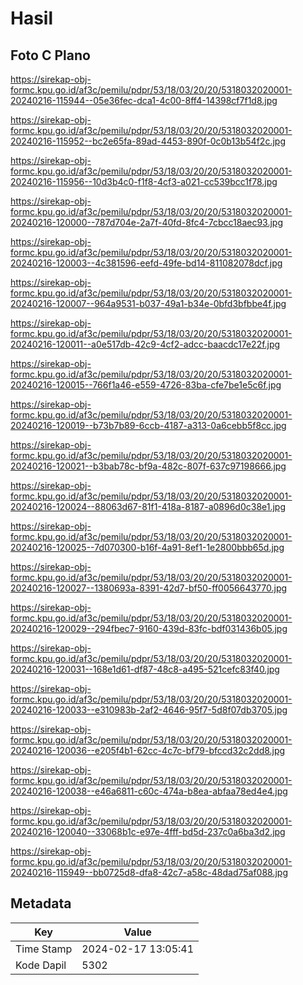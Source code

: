 # Hasil

## Foto C Plano

https://sirekap-obj-formc.kpu.go.id/af3c/pemilu/pdpr/53/18/03/20/20/5318032020001-20240216-115944--05e36fec-dca1-4c00-8ff4-14398cf7f1d8.jpg

https://sirekap-obj-formc.kpu.go.id/af3c/pemilu/pdpr/53/18/03/20/20/5318032020001-20240216-115952--bc2e65fa-89ad-4453-890f-0c0b13b54f2c.jpg

https://sirekap-obj-formc.kpu.go.id/af3c/pemilu/pdpr/53/18/03/20/20/5318032020001-20240216-115956--10d3b4c0-f1f8-4cf3-a021-cc539bcc1f78.jpg

https://sirekap-obj-formc.kpu.go.id/af3c/pemilu/pdpr/53/18/03/20/20/5318032020001-20240216-120000--787d704e-2a7f-40fd-8fc4-7cbcc18aec93.jpg

https://sirekap-obj-formc.kpu.go.id/af3c/pemilu/pdpr/53/18/03/20/20/5318032020001-20240216-120003--4c381596-eefd-49fe-bd14-811082078dcf.jpg

https://sirekap-obj-formc.kpu.go.id/af3c/pemilu/pdpr/53/18/03/20/20/5318032020001-20240216-120007--964a9531-b037-49a1-b34e-0bfd3bfbbe4f.jpg

https://sirekap-obj-formc.kpu.go.id/af3c/pemilu/pdpr/53/18/03/20/20/5318032020001-20240216-120011--a0e517db-42c9-4cf2-adcc-baacdc17e22f.jpg

https://sirekap-obj-formc.kpu.go.id/af3c/pemilu/pdpr/53/18/03/20/20/5318032020001-20240216-120015--766f1a46-e559-4726-83ba-cfe7be1e5c6f.jpg

https://sirekap-obj-formc.kpu.go.id/af3c/pemilu/pdpr/53/18/03/20/20/5318032020001-20240216-120019--b73b7b89-6ccb-4187-a313-0a6cebb5f8cc.jpg

https://sirekap-obj-formc.kpu.go.id/af3c/pemilu/pdpr/53/18/03/20/20/5318032020001-20240216-120021--b3bab78c-bf9a-482c-807f-637c97198666.jpg

https://sirekap-obj-formc.kpu.go.id/af3c/pemilu/pdpr/53/18/03/20/20/5318032020001-20240216-120024--88063d67-81f1-418a-8187-a0896d0c38e1.jpg

https://sirekap-obj-formc.kpu.go.id/af3c/pemilu/pdpr/53/18/03/20/20/5318032020001-20240216-120025--7d070300-b16f-4a91-8ef1-1e2800bbb65d.jpg

https://sirekap-obj-formc.kpu.go.id/af3c/pemilu/pdpr/53/18/03/20/20/5318032020001-20240216-120027--1380693a-8391-42d7-bf50-ff0056643770.jpg

https://sirekap-obj-formc.kpu.go.id/af3c/pemilu/pdpr/53/18/03/20/20/5318032020001-20240216-120029--294fbec7-9160-439d-83fc-bdf031436b05.jpg

https://sirekap-obj-formc.kpu.go.id/af3c/pemilu/pdpr/53/18/03/20/20/5318032020001-20240216-120031--168e1d61-df87-48c8-a495-521cefc83f40.jpg

https://sirekap-obj-formc.kpu.go.id/af3c/pemilu/pdpr/53/18/03/20/20/5318032020001-20240216-120033--e310983b-2af2-4646-95f7-5d8f07db3705.jpg

https://sirekap-obj-formc.kpu.go.id/af3c/pemilu/pdpr/53/18/03/20/20/5318032020001-20240216-120036--e205f4b1-62cc-4c7c-bf79-bfccd32c2dd8.jpg

https://sirekap-obj-formc.kpu.go.id/af3c/pemilu/pdpr/53/18/03/20/20/5318032020001-20240216-120038--e46a6811-c60c-474a-b8ea-abfaa78ed4e4.jpg

https://sirekap-obj-formc.kpu.go.id/af3c/pemilu/pdpr/53/18/03/20/20/5318032020001-20240216-120040--33068b1c-e97e-4fff-bd5d-237c0a6ba3d2.jpg

https://sirekap-obj-formc.kpu.go.id/af3c/pemilu/pdpr/53/18/03/20/20/5318032020001-20240216-115949--bb0725d8-dfa8-42c7-a58c-48dad75af088.jpg


## Metadata

| Key        | Value               |
| ---------- | ------------------- |
| Time Stamp | 2024-02-17 13:05:41 |
| Kode Dapil | 5302                |



